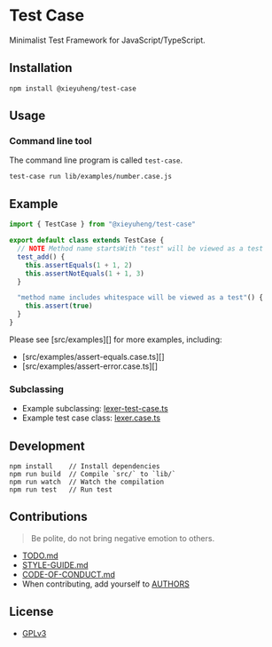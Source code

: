 # Test Case

Minimalist Test Framework for JavaScript/TypeScript.

## Installation

```
npm install @xieyuheng/test-case
```

## Usage

### Command line tool

The command line program is called `test-case`.

```
test-case run lib/examples/number.case.js
```

## Example

```js
import { TestCase } from "@xieyuheng/test-case"

export default class extends TestCase {
  // NOTE Method name startsWith "test" will be viewed as a test
  test_add() {
    this.assertEquals(1 + 1, 2)
    this.assertNotEquals(1 + 1, 3)
  }

  "method name includes whitespace will be viewed as a test"() {
    this.assert(true)
  }
}
```

Please see [src/examples][] for more examples, including:

- [src/examples/assert-equals.case.ts][]
- [src/examples/assert-error.case.ts][]

### Subclassing

- Example subclassing: [lexer-test-case.ts](https://github.com/cicada-lang/sexp/blob/master/src/lexer/lexer-test-case.ts)
- Example test case class: [lexer.case.ts](https://github.com/cicada-lang/sexp/blob/master/src/lexer/lexer.case.ts)

## Development

```
npm install    // Install dependencies
npm run build  // Compile `src/` to `lib/`
npm run watch  // Watch the compilation
npm run test   // Run test
```

## Contributions

> Be polite, do not bring negative emotion to others.

- [TODO.md](TODO.md)
- [STYLE-GUIDE.md](STYLE-GUIDE.md)
- [CODE-OF-CONDUCT.md](CODE-OF-CONDUCT.md)
- When contributing, add yourself to [AUTHORS](AUTHORS)

## License

- [GPLv3](LICENSE)

